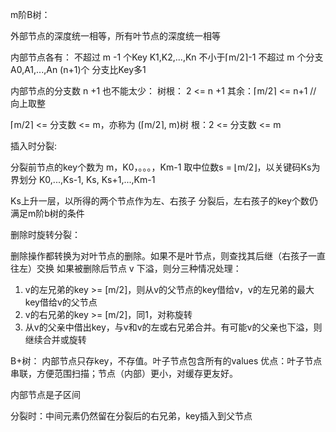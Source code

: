 m阶B树：

外部节点的深度统一相等，所有叶节点的深度统一相等

内部节点各有：
   不超过 m -1 个Key  K1,K2,...,Kn  不小于⌈m/2⌉-1
   不超过 m 个分支      A0,A1,...,An  (n+1)个
分支比Key多1

内部节点的分支数 n +1 也不能太少：
   树根： 2 <= n +1
   其余：⌈m/2⌉ <= n+1 // 向上取整

   ⌈m/2⌉ <= 分支数 <= m，亦称为 (⌈m/2⌉, m)树
   根：2 <= 分支数 <= m

插入时分裂:

  分裂前节点的key个数为 m，K0，。。。，Km-1
  取中位数s = ⌊m/2⌋，以关键码Ks为界划分
  K0,...,Ks-1, Ks, Ks+1,...,Km-1

  Ks上升一层，以所得的两个节点作为左、右孩子
  分裂后，左右孩子的key个数仍满足m阶b树的条件

删除时旋转分裂：

  删除操作都转换为对叶节点的删除。如果不是叶节点，则查找其后继（右孩子一直往左）交换
  如果被删除后节点 v 下溢，则分三种情况处理：
  1. v的左兄弟的key >= [m/2]，则从v的父节点的key借给v，v的左兄弟的最大key借给v的父节点
  2. v的右兄弟的key >= [m/2]，同1，对称旋转
  3. 从v的父亲中借出key，与v和v的左或右兄弟合并。有可能v的父亲也下溢，则继续合并或旋转

B+树：
  内部节点只存key，不存值。叶子节点包含所有的values
  优点：叶子节点串联，方便范围扫描；节点（内部）更小，对缓存更友好。

  内部节点是子区间

  分裂时：中间元素仍然留在分裂后的右兄弟，key插入到父节点
